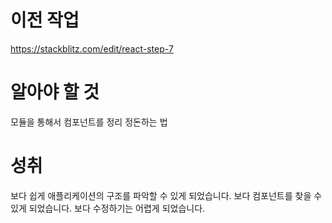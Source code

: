 # 이전 작업 
https://stackblitz.com/edit/react-step-7

# 알아야 할 것 
모듈을 통해서 컴포넌트를 정리 정돈하는 법

# 성취
보다 쉽게 애플리케이션의 구조를 파악할 수 있게 되었습니다. 
보다 컴포넌트를 찾을 수 있게 되었습니다. 
보다 수정하기는 어렵게 되었습니다. 
